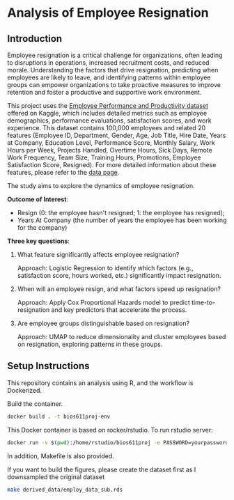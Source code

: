 # Analysis of Employee Resignation

## Introduction
Employee resignation is a critical challenge for organizations, often leading to disruptions in operations, increased recruitment costs, and reduced morale. Understanding the factors that drive resignation, predicting when employees are likely to leave, and identifying patterns within employee groups can empower organizations to take proactive measures to improve retention and foster a productive and supportive work environment.

This project uses the [Employee Performance and Productivity dataset](https://www.kaggle.com/datasets/mexwell/employee-performance-and-productivity-data) offered on Kaggle, which includes detailed metrics such as employee demographics, performance evaluations, satisfaction scores, and work experience.
This dataset contains 100,000 employees and related 20 features (Employee ID, Department, Gender, Age, Job Title, Hire Date, Years at Company, Education Level, Performance Score, Monthly Salary, Work Hours per Week, Projects Handled, Overtime Hours, Sick Days, Remote Work Frequency, Team Size, Training Hours, Promotions, Employee Satisfaction Score, Resigned). For more detailed information about these features, please refer to the [data page](https://www.kaggle.com/datasets/mexwell/employee-performance-and-productivity-data).

The study aims to explore the dynamics of employee resignation.

**Outcome of Interest**: 
- Resign (0: the employee hasn't resigned; 1: the employee has resigned); 
- Years At Company (the number of years the employee has been working for the company)

**Three key questions**:

1.	What feature significantly affects employee resignation?
    
    Approach: Logistic Regression to identify which factors (e.g., satisfaction score, hours worked, etc.) significantly impact resignation.
2.	When will an employee resign, and what factors speed up resignation?
    
    Approach: Apply Cox Proportional Hazards model to predict time-to-resignation and key predictors that accelerate the process.
3.	Are employee groups distinguishable based on resignation?

    Approach: UMAP to reduce dimensionality and cluster employees based on resignation, exploring patterns in these groups.



## Setup Instructions
This repository contains an analysis using R, and the workflow is Dockerized.

Build the container.
```bash
docker build . -t bios611proj-env
```
This Docker container is based on rocker/rstudio. To run rstudio server:
```bash
docker run -v $(pwd):/home/rstudio/bios611proj -e PASSWORD=yourpassword --rm -p 8787:8787 bios611proj-env
```

In addition, Makefile is also provided.

If you want to build the figures, please create the dataset first as I downsampled the original dataset

```bash
make derived_data/employ_data_sub.rds
```
